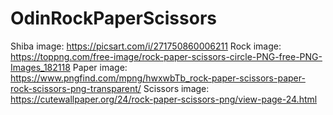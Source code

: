 # OdinRockPaperScissors

Shiba image: https://picsart.com/i/271750860006211
Rock image: https://toppng.com/free-image/rock-paper-scissors-circle-PNG-free-PNG-Images_182118
Paper image: https://www.pngfind.com/mpng/hwxwbTb_rock-paper-scissors-paper-rock-scissors-png-transparent/
Scissors image: https://cutewallpaper.org/24/rock-paper-scissors-png/view-page-24.html
